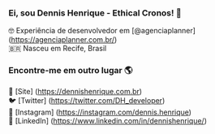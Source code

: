 
### Ei, sou Dennis Henrique - Ethical Cronos! 👋

🤓 Experiência de desenvolvedor em [@agenciaplanner] (https://agenciaplanner.com.br/) <br>
🇧🇷 Nasceu em Recife, Brasil <br>

### Encontre-me em outro lugar 🌎

🚀 [Site] (https://dennishenrique.com.br) <br>
🐦 [Twitter] (https://twitter.com/DH_developer) <br>
📸 [Instagram] (https://instagram.com/dennis.henrique) <br>
💼 [LinkedIn] (https://www.linkedin.com/in/dennishenrique/) <br>
